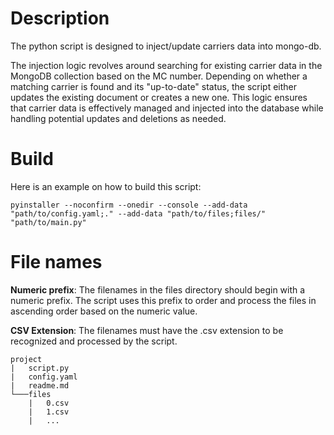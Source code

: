# Description 
The python script is designed to inject/update carriers data into mongo-db.

The injection logic revolves around searching for existing carrier data in the MongoDB collection based on the MC number. Depending on whether a matching carrier is found and its "up-to-date" status, the script either updates the existing document or creates a new one. This logic ensures that carrier data is effectively managed and injected into the database while handling potential updates and deletions as needed.

# Build
Here is an example on how to build this script:
```
pyinstaller --noconfirm --onedir --console --add-data "path/to/config.yaml;." --add-data "path/to/files;files/"  "path/to/main.py"
```

# File names

**Numeric prefix**: The filenames in the files directory should begin with a numeric prefix. The script uses this prefix to order and process the files in ascending order based on the numeric value.

**CSV Extension**: The filenames must have the .csv extension to be recognized and processed by the script.

```
project
|   script.py
|   config.yaml
|   readme.md  
└───files
    |   0.csv
    |   1.csv
    |   ...
```

